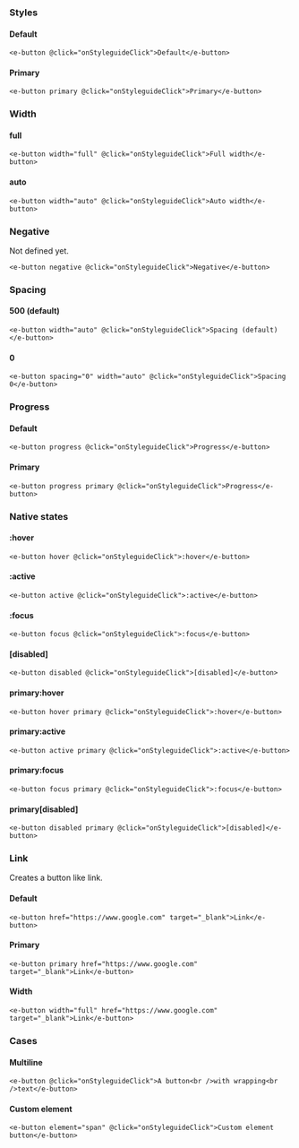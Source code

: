 ### Styles

#### Default

```vue
<e-button @click="onStyleguideClick">Default</e-button>

```

#### Primary

```vue
<e-button primary @click="onStyleguideClick">Primary</e-button>
```

### Width

#### full

```vue
<e-button width="full" @click="onStyleguideClick">Full width</e-button>
```

#### auto

```vue
<e-button width="auto" @click="onStyleguideClick">Auto width</e-button>
```

### Negative

Not defined yet.

```vue
<e-button negative @click="onStyleguideClick">Negative</e-button>
```

### Spacing

#### 500 (default)

```vue
<e-button width="auto" @click="onStyleguideClick">Spacing (default)</e-button>
```

#### 0

```vue
<e-button spacing="0" width="auto" @click="onStyleguideClick">Spacing 0</e-button>
```

### Progress

#### Default

```vue
<e-button progress @click="onStyleguideClick">Progress</e-button>
```

#### Primary

```vue
<e-button progress primary @click="onStyleguideClick">Progress</e-button>
```

### Native states

#### :hover
```vue
<e-button hover @click="onStyleguideClick">:hover</e-button>
```

#### :active
```vue
<e-button active @click="onStyleguideClick">:active</e-button>
```

#### :focus
```vue
<e-button focus @click="onStyleguideClick">:focus</e-button>
```

#### \[disabled\]
```vue
<e-button disabled @click="onStyleguideClick">[disabled]</e-button>
```

#### primary:hover
```vue
<e-button hover primary @click="onStyleguideClick">:hover</e-button>
```

#### primary:active
```vue
<e-button active primary @click="onStyleguideClick">:active</e-button>
```

#### primary:focus
```vue
<e-button focus primary @click="onStyleguideClick">:focus</e-button>
```

#### primary\[disabled\]

```vue
<e-button disabled primary @click="onStyleguideClick">[disabled]</e-button>
```

### Link

Creates a button like link.

#### Default

```vue
<e-button href="https://www.google.com" target="_blank">Link</e-button>
```

#### Primary

```vue
<e-button primary href="https://www.google.com" target="_blank">Link</e-button>
```

#### Width

```vue
<e-button width="full" href="https://www.google.com" target="_blank">Link</e-button>
```

### Cases

#### Multiline

```vue
<e-button @click="onStyleguideClick">A button<br />with wrapping<br />text</e-button>
```

#### Custom element

```vue
<e-button element="span" @click="onStyleguideClick">Custom element button</e-button>
```
